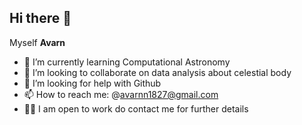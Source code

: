 ## Hi there 👋
Myself **Avarn**
- 🌱 I’m currently learning Computational Astronomy
- 👯 I’m looking to collaborate on data analysis about celestial body
- 🤔 I’m looking for help with Github
- 📫 How to reach me: @avarnn1827@gmail.com
- 🧑‍💻 I am open to work do contact me for further details
